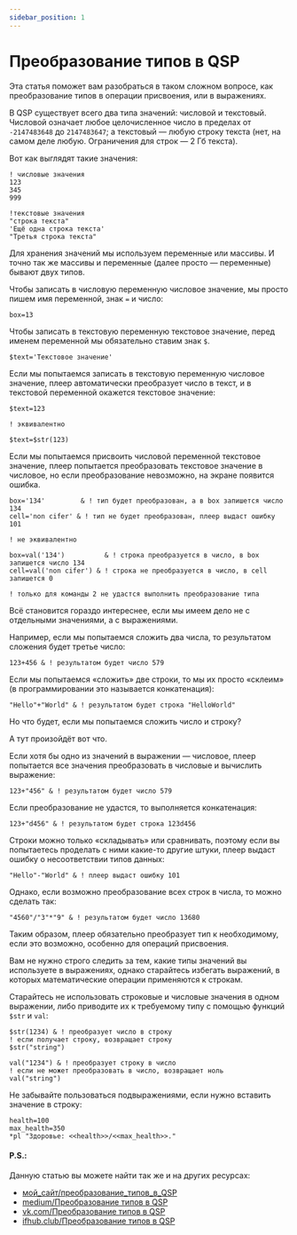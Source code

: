 ```yaml
---
sidebar_position: 1
---
```


# Преобразование типов в QSP
<!-- [:preobrazovanije_tipov_qsp] -->

Эта статья поможет вам разобраться в таком сложном вопросе, как преобразование типов в операции присвоения, или в выражениях.

В QSP существует всего два типа значений: числовой и текстовый. Числовой означает любое целочисленное число в пределах от `-2147483648` до `2147483647`; а текстовый — любую строку текста (нет, на самом деле любую. Ограничения для строк — 2 Гб текста).

Вот как выглядят такие значения:

```qsp
! числовые значения
123
345
999

!текстовые значения
"строка текста"
'Ещё одна строка текста'
"Третья строка текста"
```

Для хранения значений мы используем переменные или массивы. И точно так же массивы и переменные (далее просто — переменные) бывают двух типов.

Чтобы записать в числовую переменную числовое значение, мы просто пишем имя переменной, знак `=` и число:

```qsp
box=13
```

Чтобы записать в текстовую переменную текстовое значение, перед именем переменной мы обязательно ставим знак `$`.

```qsp
$text='Текстовое значение'
```

Если мы попытаемся записать в текстовую переменную числовое значение, плеер автоматически преобразует число в текст, и в текстовой переменной окажется текстовое значение:

```qsp
$text=123

! эквивалентно

$text=$str(123)
```

Если мы попытаемся присвоить числовой переменной текстовое значение, плеер попытается преобразовать текстовое значение в числовое, но если преобразование невозможно, на экране появится ошибка.

```qsp
box='134'         & ! тип будет преобразован, а в box запишется число 134
cell='non cifer' & ! тип не будет преобразован, плеер выдаст ошибку 101

! не эквивалентно

box=val('134')          & ! строка преобразуется в число, в box запишется число 134
cell=val('non cifer') & ! строка не преобразуется в число, в cell запишется 0

! только для команды 2 не удастся выполнить преобразование типа
```

Всё становится гораздо интереснее, если мы имеем дело не с отдельными значениями, а с выражениями.

Например, если мы попытаемся сложить два числа, то результатом сложения будет третье число:

```qsp
123+456 & ! результатом будет число 579
```

Если мы попытаемся «сложить» две строки, то мы их просто «склеим» (в программировании это называется конкатенация):

```qsp
"Hello"+"World" & ! результатом будет строка "HelloWorld"
```
Но что будет, если мы попытаемся сложить число и строку?

А тут произойдёт вот что.

Если хотя бы одно из значений в выражении — числовое, плеер попытается все значения преобразовать в числовые и вычислить выражение:

```qsp
123+"456" & ! результатом будет число 579
```
Если преобразование не удастся, то выполняется конкатенация:

```qsp
123+"d456" & ! результатом будет строка 123d456
```
Строки можно только «складывать» или сравнивать, поэтому если вы попытаетесь проделать с ними какие-то другие штуки, плеер выдаст ошибку о несоответствии типов данных:

```qsp
"Hello"-"World" & ! плеер выдаст ошибку 101
```
Однако, если возможно преобразование всех строк в числа, то можно сделать так:

```qsp
"4560"/"3"*"9" & ! результатом будет число 13680
```
Таким образом, плеер обязательно преобразует тип к необходимому, если это возможно, особенно для операций присвоения.

Вам не нужно строго следить за тем, какие типы значений вы используете в выражениях, однако старайтесь избегать выражений, в которых математические операции применяются к строкам.

Старайтесь не использовать строковые и числовые значения в одном выражении, либо приводите их к требуемому типу с помощью функций `$str` и `val`:

```qsp
$str(1234) & ! преобразует число в строку
! если получает строку, возвращает строку
$str("string")

val("1234") & ! преобразует строку в число
! если не может преобразовать в число, возвращает ноль
val("string")
```
Не забывайте пользоваться подвыражениями, если нужно вставить значение в строку:

```qsp
health=100
max_health=350
*pl "Здоровье: <<health>>/<<max_health>>."
```

#### P.S.:
<!-- [:post_scriptum_articles_0001] -->

Данную статью вы можете найти так же и на других ресурсах:
* [мой_сайт/преобразование_типов_в_QSP](http://aleksversus.narod.ru/index/preobrazovanie_tipov_v_qsp/0-53)
* [medium/Преобразование типов в QSP](https://aleksversus.medium.com/преобразование-типов-в-qsp-8eec585f93e2)
* [vk.com/Преобразование типов в QSP](https://vk.com/@qsplayer-preobrazovanie-tipov-v-qsp)
* [ifhub.club/Преобразование типов в QSP](https://ifhub.club/2020/09/23/preobrazovanie-tipov-v-qsp.html)